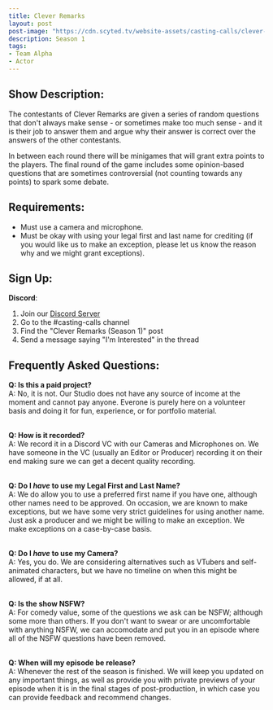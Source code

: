 ```yaml
---
title: Clever Remarks
layout: post
post-image: "https://cdn.scyted.tv/website-assets/casting-calls/clever-remarks.jpg"
description: Season 1
tags:
- Team Alpha
- Actor
---
```


## Show Description:

The contestants of Clever Remarks are given a series of random questions that don't always make sense - or sometimes make too much sense - and it is their job to answer them and argue why their answer is correct over the answers of the other contestants.

In between each round there will be minigames that will grant extra points to the players. The final round of the game includes some opinion-based questions that are sometimes controversial (not counting towards any points) to spark some debate.

## Requirements:
- Must use a camera and microphone.
- Must be okay with using your legal first and last name for crediting (if you would like us to make an exception, please let us know the reason why and we might grant exceptions).

## Sign Up:

**Discord**:
1. Join our [Discord Server](https://discord.gg/yrr7tEJNDr)
2. Go to the #casting-calls channel
3. Find the "Clever Remarks (Season 1)" post
4. Send a message saying "I'm Interested" in the thread

## Frequently Asked Questions:

**Q: Is this a paid project?**
<br>
A: No, it is not. Our Studio does not have any source of income at the moment and cannot pay anyone. Everone is purely here on a volunteer basis and doing it for fun, experience, or for portfolio material.
<br><br>

**Q: How is it recorded?**
<br>
A: We record it in a Discord VC with our Cameras and Microphones on. We have someone in the VC (usually an Editor or Producer) recording it on their end making sure we can get a decent quality recording.
<br><br>

**Q: Do I *have* to use my Legal First and Last Name?**
<br>
A: We do allow you to use a preferred first name if you have one, although other names need to be approved. On occasion, we are known to make exceptions, but we have some very strict guidelines for using another name. Just ask a producer and we might be willing to make an exception. We make exceptions on a case-by-case basis.
<br><br>

**Q: Do I *have* to use my Camera?**
<br>
A: Yes, you do. We are considering alternatives such as VTubers and self-animated characters, but we have no timeline on when this might be allowed, if at all.
<br><br>

**Q: Is the show NSFW?**
<br>
A: For comedy value, some of the questions we ask can be NSFW; although some more than others. If you don't want to swear or are uncomfortable with anything NSFW, we can accomodate and put you in an episode where all of the NSFW questions have been removed.
<br><br>

**Q: When will my episode be release?**
<br>
A: Whenever the rest of the season is finished. We will keep you updated on any important things, as well as provide you with private previews of your episode when it is in the final stages of post-production, in which case you can provide feedback and recommend changes.
<br><br>